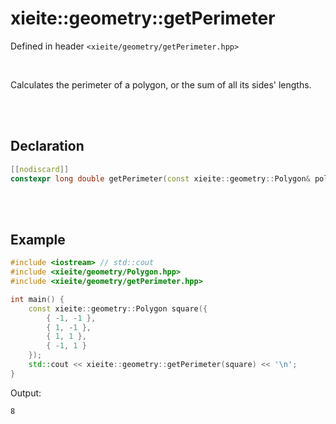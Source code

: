 # xieite::geometry::getPerimeter
Defined in header `<xieite/geometry/getPerimeter.hpp>`

<br/>

Calculates the perimeter of a polygon, or the sum of all its sides' lengths.

<br/><br/>

## Declaration
```cpp
[[nodiscard]]
constexpr long double getPerimeter(const xieite::geometry::Polygon& polygon) noexcept;
```

<br/><br/>

## Example
```cpp
#include <iostream> // std::cout
#include <xieite/geometry/Polygon.hpp>
#include <xieite/geometry/getPerimeter.hpp>

int main() {
	const xieite::geometry::Polygon square({
		{ -1, -1 },
		{ 1, -1 },
		{ 1, 1 },
		{ -1, 1 }
	});
	std::cout << xieite::geometry::getPerimeter(square) << '\n';
}
```
Output:
```
8
```
